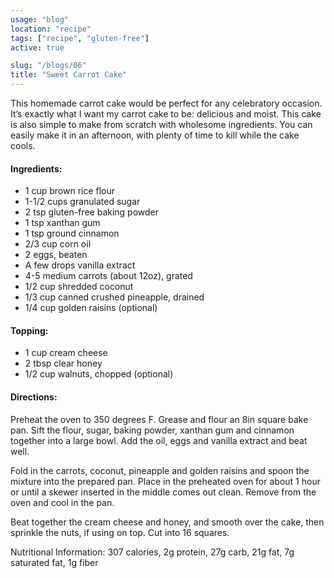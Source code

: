 ```yaml
---
usage: "blog"
location: "recipe"
tags: ["recipe", "gluten-free"]
active: true

slug: "/blogs/06"
title: "Sweet Carrot Cake"
---
```

<p>This homemade carrot cake would be perfect for any celebratory occasion. It’s exactly what I want my carrot cake to be: delicious and moist. This cake is also simple to make from scratch with wholesome ingredients. You can easily make it in an afternoon, with plenty of time to kill while the cake cools.</p>

<!-- endexcerpt -->

<h4>Ingredients:</h4>
<ul>
<li>1 cup brown rice flour</li>
<li>1-1/2 cups granulated sugar</li>
<li>2 tsp gluten-free baking powder</li>
<li>1 tsp xanthan gum</li>
<li>1 tsp ground cinnamon</li>
<li>2/3 cup corn oil</li>
<li>2 eggs, beaten</li>
<li>A few drops vanilla extract</li>
<li>4-5 medium carrots (about 12oz), grated</li>
<li>1/2 cup shredded coconut</li>
<li>1/3 cup canned crushed pineapple, drained</li>
<li>1/4 cup golden raisins (optional)</li>
</ul>
  

<h4>Topping:</h4>
<ul>
<li>1 cup cream cheese</li>
<li>2 tbsp clear honey</li>
<li>1/2 cup walnuts, chopped (optional)</li>
</ul>
  

<h4>Directions:</h4>

<p>Preheat the oven to 350 degrees F. Grease and flour an 8in square bake pan. Sift the flour, sugar, baking powder, xanthan gum and cinnamon together into a large bowl. Add the oil, eggs and vanilla extract and beat well.</p>

<p>Fold in the carrots, coconut, pineapple and golden raisins and spoon the mixture into the prepared pan. Place in the preheated oven for about 1 hour or until a skewer inserted in the middle comes out clean. Remove from the oven and cool in the pan.</p>

<p>Beat together the cream cheese and honey, and smooth over the cake, then sprinkle the nuts, if using on top. Cut into 16 squares.</p>

<p>Nutritional Information: 307 calories, 2g protein, 27g carb, 21g fat, 7g saturated fat, 1g fiber</p>
